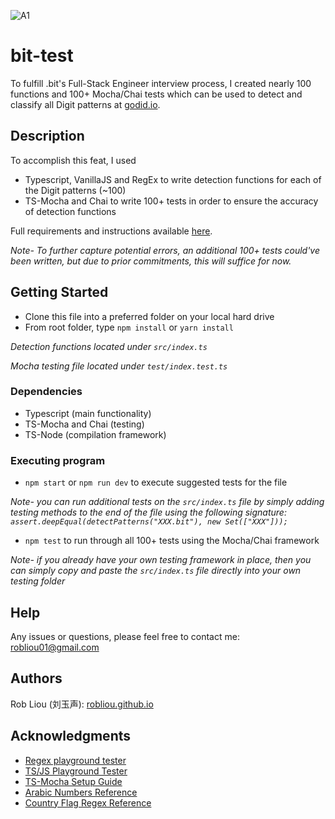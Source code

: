 ![A1](https://user-images.githubusercontent.com/81087205/230697170-927433cf-bf5d-4f51-ab1e-fa95395baf4d.png)

# bit-test

To fulfill .bit's Full-Stack Engineer interview process, I created nearly 100 functions and 100+ Mocha/Chai tests which can be used to detect and classify all Digit patterns at [godid.io](godid.io).

## Description

To accomplish this feat, I used

- Typescript, VanillaJS and RegEx to write detection functions for each of the Digit patterns (~100)
- TS-Mocha and Chai to write 100+ tests in order to ensure the accuracy of detection functions

Full requirements and instructions available [here](https://gist.github.com/renzholy/f857b464518e0cf97549a3aee141bd74).

_Note- To further capture potential errors, an additional 100+ tests could've been written, but due to prior commitments,
this will suffice for now._

## Getting Started

- Clone this file into a preferred folder on your local hard drive
- From root folder, type `npm install` or `yarn install`

_Detection functions located under `src/index.ts`_

_Mocha testing file located under `test/index.test.ts`_

### Dependencies

- Typescript (main functionality)
- TS-Mocha and Chai (testing)
- TS-Node (compilation framework)

### Executing program

- `npm start` or `npm run dev` to execute suggested tests for the file

_Note- you can run additional tests on the `src/index.ts` file by simply adding testing methods to the end of the file using the following signature:
`assert.deepEqual(detectPatterns("XXX.bit"), new Set(["XXX"]));`_

- `npm test` to run through all 100+ tests using the Mocha/Chai framework

_Note- if you already have your own testing framework in place, then you can simply copy and paste the `src/index.ts` file directly into your own testing folder_

## Help

Any issues or questions, please feel free to contact me: robliou01@gmail.com

## Authors

Rob Liou (刘玉声): [robliou.github.io](https://robliou.github.io/)

## Acknowledgments

- [Regex playground tester](https://regex101.com/)
- [TS/JS Playground Tester](https://leetcode.com/playground/new/empty)
- [TS-Mocha Setup Guide](https://www.npmjs.com/package/ts-mocha)
- [Arabic Numbers Reference](https://stackoverflow.com/questions/29729391/regular-expression-arabic-characters-and-numbers-only)
- [Country Flag Regex Reference](https://stackoverflow.com/questions/53360006/detect-with-regex-if-emoji-is-country-flag)
